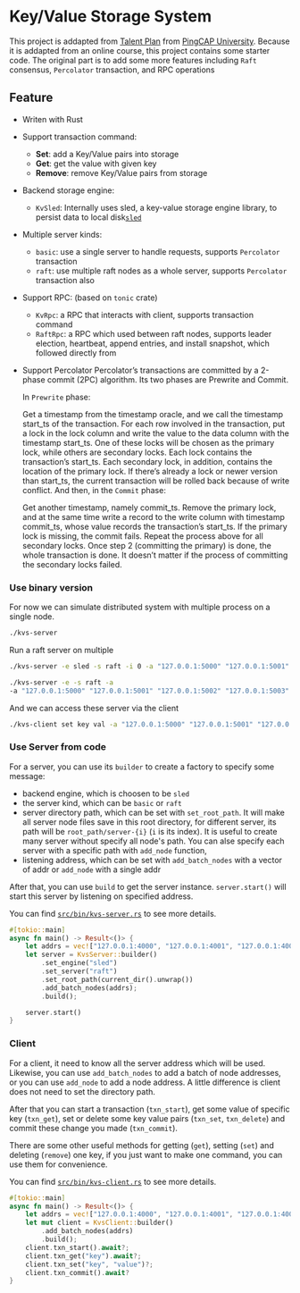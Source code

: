 # Key/Value Storage System

This project is addapted from [Talent Plan](https://github.com/pingcap/talent-plan/tree/master/courses/dss) from [PingCAP University](https://university.pingcap.com/). Because it is addapted from an online course, this project contains some starter code. The original part is to add some more features including `Raft` consensus, `Percolator` transaction, and RPC operations

## Feature

- Writen with Rust
- Support transaction command:
    - **Set**: add a Key/Value pairs into storage
    - **Get**: get the value with given key
    - **Remove**: remove Key/Value pairs from storage
- Backend storage engine:
    - `KvSled`: Internally uses sled, a key-value storage engine library, to persist data to local disk[`sled`](https://github.com/spacejam/sled)
- Multiple server kinds:
    - `basic`: use a single server to handle requests, supports `Percolator` transaction
    - `raft`: use multiple raft nodes as a whole server, supports `Percolator` transaction also
- Support RPC: (based on `tonic` crate)
    - `KvRpc`: a RPC that interacts with client, supports transaction command
    - `RaftRpc`: a RPC which used between raft nodes, supports leader election, heartbeat, append entries, and install snapshot, which followed directly from
- Support Percolator
	Percolator’s transactions are committed by a 2-phase commit (2PC) algorithm. Its two phases are Prewrite and Commit.

	In `Prewrite` phase:

	Get a timestamp from the timestamp oracle, and we call the timestamp start_ts of the transaction.
	For each row involved in the transaction, put a lock in the lock column and write the value to the data column with the timestamp start_ts. One of these locks will be chosen as the primary lock, while others are secondary locks. Each lock contains the transaction’s start_ts. Each secondary lock, in addition, contains the location of the primary lock.
	If there’s already a lock or newer version than start_ts, the current transaction will be rolled back because of write conflict.
	And then, in the `Commit` phase:

	Get another timestamp, namely commit_ts.
	Remove the primary lock, and at the same time write a record to the write column with timestamp commit_ts, whose value records the transaction’s start_ts. If the primary lock is missing, the commit fails.
	Repeat the process above for all secondary locks.
	Once step 2 (committing the primary) is done, the whole transaction is done. It doesn’t matter if the process of committing the secondary locks failed.

### Use binary version
For now we can simulate distributed system with multiple process on a single node.
```sh
./kvs-server
```
Run a raft server on multiple
```sh
./kvs-server -e sled -s raft -i 0 -a "127.0.0.1:5000" "127.0.0.1:5001" "127.0.0.1:5002" "127.0.0.1:5003" "127.0.0.1:5004"
```
```sh
./kvs-server -e -s raft -a 
-a "127.0.0.1:5000" "127.0.0.1:5001" "127.0.0.1:5002" "127.0.0.1:5003" "127.0.0.1:5004"
```

And we can access these server via the client
```sh
./kvs-client set key val -a "127.0.0.1:5000" "127.0.0.1:5001" "127.0.0.1:5002" "127.0.0.1:5003" "127.0.0.1:5004"
```

### Use Server from code

For a server, you can use its `builder` to create a factory to specify some message:

- backend engine, which is choosen to be `sled`
- the server kind, which can be `basic` or `raft`
- server directory path, which can be set with `set_root_path`. It will make all server node files save in this root directory, for different server, its path will be `root_path/server-{i}` (`i` is its index). It is useful to create many server without specify all node's path. You can alse specify each server with a specific path with `add_node` function,
- listening address, which can be set with `add_batch_nodes` with a vector of addr or `add_node` with a single addr

After that, you can use `build` to get the server instance. `server.start()` will start this server by listening on specified address.

You can find [`src/bin/kvs-server.rs`](src/bin/kvs-server.rs) to see more details.

```rs
#[tokio::main]
async fn main() -> Result<()> {
    let addrs = vec!["127.0.0.1:4000", "127.0.0.1:4001", "127.0.0.1:4002"];
    let server = KvsServer::builder()
        .set_engine("sled")
        .set_server("raft")
        .set_root_path(current_dir().unwrap())
        .add_batch_nodes(addrs);
        .build();

    server.start()
}
```

### Client

For a client, it need to know all the server address which will be used. Likewise, you can use `add_batch_nodes` to add a batch of node addresses, or you can use `add_node` to add a node address. A little difference is client does not need to set the directory path.

After that you can start a transaction (`txn_start`), get some value of specific key (`txn_get`), set or delete some key value pairs (`txn_set`, `txn_delete`) and commit these change you made (`txn_commit`).

There are some other useful methods for getting (`get`), setting (`set`) and deleting (`remove`) one key, if you just want to make one command, you can use them for convenience.

You can find [`src/bin/kvs-client.rs`](src/bin/kvs-client.rs) to see more details.

```rs
#[tokio::main]
async fn main() -> Result<()> {
    let addrs = vec!["127.0.0.1:4000", "127.0.0.1:4001", "127.0.0.1:4002"];
    let mut client = KvsClient::builder()
        .add_batch_nodes(addrs)
        .build();
    client.txn_start().await?;
    client.txn_get("key").await?;
    client.txn_set("key", "value")?;
    client.txn_commit().await?
}
```